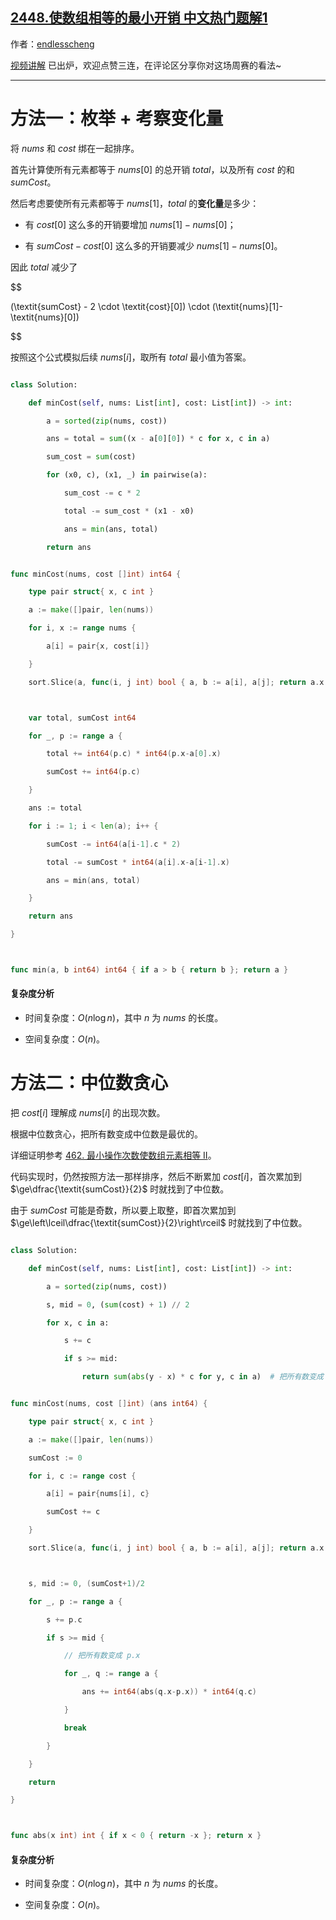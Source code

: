 ## [2448.使数组相等的最小开销 中文热门题解1](https://leetcode.cn/problems/minimum-cost-to-make-array-equal/solutions/100000/by-endlesscheng-i10r)

作者：[endlesscheng](https://leetcode.cn/u/endlesscheng)

[视频讲解](https://www.bilibili.com/video/BV1ne4y1e7nu) 已出炉，欢迎点赞三连，在评论区分享你对这场周赛的看法~

---

# 方法一：枚举 + 考察变化量

将 $\textit{nums}$ 和 $\textit{cost}$ 绑在一起排序。

首先计算使所有元素都等于 $\textit{nums}[0]$ 的总开销 $\textit{total}$，以及所有 $\textit{cost}$ 的和 $\textit{sumCost}$。

然后考虑要使所有元素都等于 $\textit{nums}[1]$，$\textit{total}$ 的**变化量**是多少：

- 有 $\textit{cost}[0]$ 这么多的开销要增加 $\textit{nums}[1]-\textit{nums}[0]$；
- 有 $\textit{sumCost}-\textit{cost}[0]$ 这么多的开销要减少 $\textit{nums}[1]-\textit{nums}[0]$。

因此 $\textit{total}$ 减少了

$$
(\textit{sumCost} - 2 \cdot \textit{cost}[0]) \cdot (\textit{nums}[1]-\textit{nums}[0])
$$

按照这个公式模拟后续 $\textit{nums}[i]$，取所有 $\textit{total}$ 最小值为答案。

```py [sol1-Python3]
class Solution:
    def minCost(self, nums: List[int], cost: List[int]) -> int:
        a = sorted(zip(nums, cost))
        ans = total = sum((x - a[0][0]) * c for x, c in a)
        sum_cost = sum(cost)
        for (x0, c), (x1, _) in pairwise(a):
            sum_cost -= c * 2
            total -= sum_cost * (x1 - x0)
            ans = min(ans, total)
        return ans
```

```go [sol1-Go]
func minCost(nums, cost []int) int64 {
	type pair struct{ x, c int }
	a := make([]pair, len(nums))
	for i, x := range nums {
		a[i] = pair{x, cost[i]}
	}
	sort.Slice(a, func(i, j int) bool { a, b := a[i], a[j]; return a.x < b.x })

	var total, sumCost int64
	for _, p := range a {
		total += int64(p.c) * int64(p.x-a[0].x)
		sumCost += int64(p.c)
	}
	ans := total
	for i := 1; i < len(a); i++ {
		sumCost -= int64(a[i-1].c * 2)
		total -= sumCost * int64(a[i].x-a[i-1].x)
		ans = min(ans, total)
	}
	return ans
}

func min(a, b int64) int64 { if a > b { return b }; return a }
```

#### 复杂度分析

- 时间复杂度：$O(n\log n)$，其中 $n$ 为 $\textit{nums}$ 的长度。
- 空间复杂度：$O(n)$。

# 方法二：中位数贪心

把 $\textit{cost}[i]$ 理解成 $\textit{nums}[i]$ 的出现次数。

根据中位数贪心，把所有数变成中位数是最优的。

详细证明参考 [462. 最小操作次数使数组元素相等 II](https://leetcode.cn/problems/minimum-moves-to-equal-array-elements-ii/)。

代码实现时，仍然按照方法一那样排序，然后不断累加 $\textit{cost}[i]$，首次累加到 $\ge\dfrac{\textit{sumCost}}{2}$ 时就找到了中位数。

由于 $\textit{sumCost}$ 可能是奇数，所以要上取整，即首次累加到 $\ge\left\lceil\dfrac{\textit{sumCost}}{2}\right\rceil$ 时就找到了中位数。

```py [sol2-Python3]
class Solution:
    def minCost(self, nums: List[int], cost: List[int]) -> int:
        a = sorted(zip(nums, cost))
        s, mid = 0, (sum(cost) + 1) // 2
        for x, c in a:
            s += c
            if s >= mid:
                return sum(abs(y - x) * c for y, c in a)  # 把所有数变成 x
```

```go [sol2-Go]
func minCost(nums, cost []int) (ans int64) {
	type pair struct{ x, c int }
	a := make([]pair, len(nums))
	sumCost := 0
	for i, c := range cost {
		a[i] = pair{nums[i], c}
		sumCost += c
	}
	sort.Slice(a, func(i, j int) bool { a, b := a[i], a[j]; return a.x < b.x })

	s, mid := 0, (sumCost+1)/2
	for _, p := range a {
		s += p.c
		if s >= mid {
			// 把所有数变成 p.x
			for _, q := range a {
				ans += int64(abs(q.x-p.x)) * int64(q.c)
			}
			break
		}
	}
	return
}

func abs(x int) int { if x < 0 { return -x }; return x }
```

#### 复杂度分析

- 时间复杂度：$O(n\log n)$，其中 $n$ 为 $\textit{nums}$ 的长度。
- 空间复杂度：$O(n)$。
